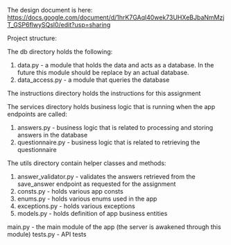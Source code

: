 The design document is here:
https://docs.google.com/document/d/1hrK7GAql40wek73UHXeBJbaNmMzjT_GSP6flwySQsl0/edit?usp=sharing

Project structure:

The db directory holds the following:
1. data.py - a module that holds the data and acts as a database. In the future this module should be replace by an actual database.
2. data_access.py - a module that queries the database

The instructions directory holds the instructions for this assignment

The services directory holds business logic that is running when the app endpoints are called:
1. answers.py - business logic that is related to processing and storing answers in the database
2. questionnaire.py - business logic that is related to retrieving the questionnaire

The utils directory contain helper classes and methods:
1. answer_validator.py - validates the answers retrieved from the save_answer endpoint as requested for the assignment
2. consts.py - holds various app consts
3. enums.py - holds various enums used in the app
4. exceptions.py - holds various exceptions
5. models.py - holds definition of app business entities

main.py - the main module of the app (the server is awakened through this module)
tests.py - API tests
